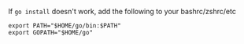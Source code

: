 If `go install` doesn't work, add the following to your bashrc/zshrc/etc

```
export PATH="$HOME/go/bin:$PATH"
export GOPATH="$HOME/go"
```
